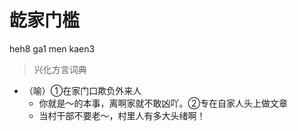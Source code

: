 # 龁家门槛
heh8 ga1 men kaen3
> 兴化方言词典
- （喻）①在家门口欺负外来人
  - 你就是～的本事，离啊家就不敢凶吖。②专在自家人头上做文章
  - 当村干部不要老～，村里人有多大头绪啊！
